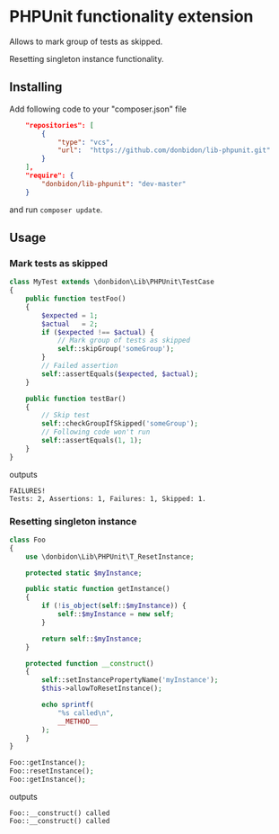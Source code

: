 # PHPUnit functionality extension
Allows to mark group of tests as skipped.

Resetting singleton instance functionality.

## Installing
Add following code to your "composer.json" file
```json
    "repositories": [
        {
            "type": "vcs",
            "url":  "https://github.com/donbidon/lib-phpunit.git"
        }
    ],
    "require": {
        "donbidon/lib-phpunit": "dev-master"
    }
```
and run `composer update`.

## Usage

### Mark tests as skipped

```php
class MyTest extends \donbidon\Lib\PHPUnit\TestCase
{
    public function testFoo()
    {
        $expected = 1;
        $actual   = 2;
        if ($expected !== $actual) {
            // Mark group of tests as skipped
            self::skipGroup('someGroup');
        }
        // Failed assertion
        self::assertEquals($expected, $actual);
    }

    public function testBar()
    {
        // Skip test
        self::checkGroupIfSkipped('someGroup');
        // Following code won't run
        self::assertEquals(1, 1);
    }
}
```
outputs
```
FAILURES!
Tests: 2, Assertions: 1, Failures: 1, Skipped: 1.
```

### Resetting singleton instance
```php
class Foo
{
    use \donbidon\Lib\PHPUnit\T_ResetInstance;

    protected static $myInstance;

    public static function getInstance()
    {
        if (!is_object(self::$myInstance)) {
            self::$myInstance = new self;
        }

        return self::$myInstance;
    }

    protected function __construct()
    {
        self::setInstancePropertyName('myInstance');
        $this->allowToResetInstance();

        echo sprintf(
            "%s called\n",
            __METHOD__
        );
    }
}

Foo::getInstance();
Foo::resetInstance();
Foo::getInstance();
```
outputs
```
Foo::__construct() called
Foo::__construct() called
```
